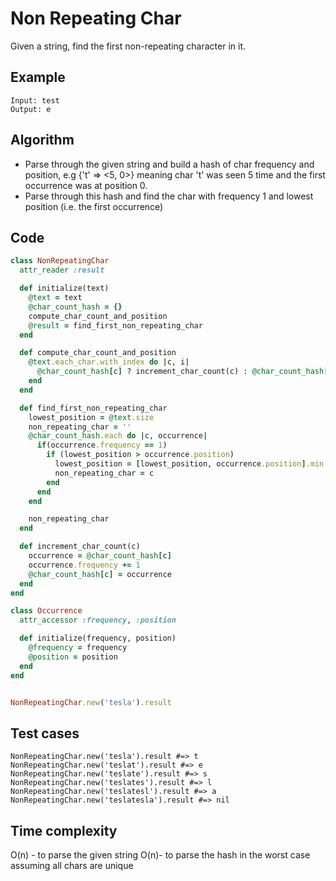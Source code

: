 # Non Repeating Char
Given a string, find the first non-repeating character in it.

## Example
```
Input: test
Output: e
```

## Algorithm
- Parse through the given string and build a hash of char frequency and position, e.g {'t' => <5, 0>} meaning char 't' was seen 5 time and the first occurrence was at position 0.
- Parse through this hash and find the char with frequency 1 and lowest position (i.e. the first occurrence)


## Code
```ruby
class NonRepeatingChar
  attr_reader :result

  def initialize(text)
    @text = text
    @char_count_hash = {}
    compute_char_count_and_position
    @result = find_first_non_repeating_char
  end

  def compute_char_count_and_position
    @text.each_char.with_index do |c, i|
      @char_count_hash[c] ? increment_char_count(c) : @char_count_hash[c] = Occurrence.new(1, i)
    end
  end

  def find_first_non_repeating_char
    lowest_position = @text.size
    non_repeating_char = ''
    @char_count_hash.each do |c, occurrence|
      if(occurrence.frequency == 1)
        if (lowest_position > occurrence.position)
          lowest_position = [lowest_position, occurrence.position].min
          non_repeating_char = c
        end
      end
    end

    non_repeating_char
  end

  def increment_char_count(c)
    occurrence = @char_count_hash[c]
    occurrence.frequency += 1
    @char_count_hash[c] = occurrence
  end
end

class Occurrence
  attr_accessor :frequency, :position

  def initialize(frequency, position)
    @frequency = frequency
    @position = position
  end
end


NonRepeatingChar.new('tesla').result
```

## Test cases
```
NonRepeatingChar.new('tesla').result #=> t
NonRepeatingChar.new('teslat').result #=> e
NonRepeatingChar.new('teslate').result #=> s
NonRepeatingChar.new('teslates').result #=> l
NonRepeatingChar.new('teslatesl').result #=> a
NonRepeatingChar.new('teslatesla').result #=> nil
```

## Time complexity
O(n) - to parse the given string
O(n)- to parse the hash in the worst case assuming all chars are unique


